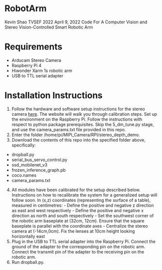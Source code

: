 # RobotArm
Kevin Shao
TVSEF 2022
April 9, 2022
Code For A Computer Vision and Stereo Vision-Controlled Smart Robotic Arm
# Requirements
 - Arducam Stereo Camera
 - Raspberry Pi 4
 - Hiwonder Xarm 1s robotic arm
 - USB to TTL serial adapter
# Installation Instructions
1. Follow the hardware and software setup instructions for the stereo camera [here](https://www.arducam.com/docs/cameras-for-raspberry-pi/synchronized-stereo-camera-hat/opencv-and-depth-map-on-arducam-stereo-camera-hat-tutorial/). The website will walk you through calibration steps. Set up the environment on the Raspberry Pi. Follow the instructions with respect to python package prerequisites. Skip the 5_dm_tune.py stage, and use the camera_params.txt file provided in this repo. 
2. Enter the folder /home/pi/MIPI_Camera/RPI/stereo_depth_demo.
3. Download the contents of this repo into the specified folder above, specifically:
 - dropball.py
 - serial_bus_servo_control.py
 - ssd_mobilenet_v3
 - frozen_inference_graph.pb
 - coco.names
 - camera_params.txt
4. All modules have been calibrated for the setup described below. Instructions on how to recalibrate the system for a generalized setup will follow soon.
   In (x,z) coordinates (representing the surface of a table), measured in centimetres:
       - Define the positive and negative z direction as east and west respectively
       - Define the positive and negative x direction as north and south respectively
       - Set the southwest corner of the robotic arm baseplate at (32cm, 12cm). Ensure that the square baseplate is parallel with the coordinate axes
       - Centralize the stereo camera at (-14cm,0cm). Fix the lenses at 10cm height looking horizontally east
6. Plug in the USB to TTL serial adapter into the Raspberry Pi. Connect the ground of the adapter to the corresponding pin on the robotic arm. Connect the transmit pin of the adapter to the receiving pin on the robotic arm.
7. Run dropball.py.
